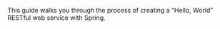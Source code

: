 This guide walks you through the process of creating a “Hello, World” RESTful web service with Spring.
